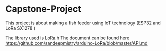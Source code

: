# Capstone-Project
This project is about making a fish feeder using IoT technology (ESP32 and LoRa SX1278 )

The library used is LoRa.h
The document can be found here
https://github.com/sandeepmistry/arduino-LoRa/blob/master/API.md
